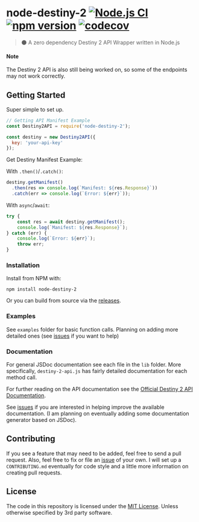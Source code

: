 # node-destiny-2 [![Node.js CI](https://github.com/brandonmanke/node-destiny-2/actions/workflows/node.js.yml/badge.svg?branch=master)](https://github.com/brandonmanke/node-destiny-2/actions/workflows/node.js.yml) [![npm version](https://badge.fury.io/js/node-destiny-2.svg)](https://badge.fury.io/js/node-destiny-2) [![codecov](https://codecov.io/gh/brandonmanke/node-destiny-2/branch/master/graph/badge.svg)](https://codecov.io/gh/brandonmanke/node-destiny-2)

> :new_moon: A zero dependency Destiny 2 API Wrapper written in Node.js 

#### Note

The Destiny 2 API is also still being worked on, so some of the endpoints may not work correctly.

## Getting Started

Super simple to set up.

```JavaScript
// Getting API Manifest Example
const Destiny2API = require('node-destiny-2');

const destiny = new Destiny2API({
  key: 'your-api-key'
});
```

Get Destiny Manifest Example:

With `.then()`/`.catch()`:

```JavaScript
destiny.getManifest()
  .then(res => console.log(`Manifest: ${res.Response}`))
  .catch(err => console.log(`Error: ${err}`));
```


With `async`/`await`:

```JavaScript
try {
    const res = await destiny.getManifest();
    console.log(`Manifest: ${res.Response}`);
} catch (err) {
    console.log(`Error: ${err}`);
    throw err;
}
```

### Installation

Install from NPM with: 

`npm install node-destiny-2`

Or you can build from source via the [releases](https://github.com/brandonmanke/node-destiny-2/releases).

### Examples

See `examples` folder for basic function calls. Planning on adding more detailed ones (see [issues](https://github.com/brandonmanke/node-destiny-2/issues) if you want to help)

### Documentation

For general JSDoc documentation see each file in the `lib` folder. More specifically, `destiny-2-api.js` has fairly detailed documentation for each method call.

For further reading on the API documentation see the [Official Destiny 2 API Documentation](https://github.com/Bungie-net/api).

See [issues](https://github.com/brandonmanke/node-destiny-2/issues) if you are interested in helping improve the available documentation. (I am planning on eventually adding some documentation generator based on JSDoc).

## Contributing

If you see a feature that may need to be added, feel free to send a pull request. Also, feel free to fix or file an [issue](https://github.com/brandonmanke/node-destiny-2/issues) of your own. I will set up a `CONTRIBUTING.md` eventually for code style and a little more information on creating pull requests.

## License

The code in this repository is licensed under the [MIT License](LICENSE). Unless otherwise specified by 3rd party software.